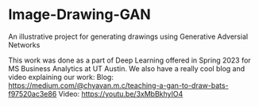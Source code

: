 # Image-Drawing-GAN
An illustrative project for generating drawings using Generative Adversial Networks

This work was done as a part of Deep Learning offered in Spring 2023 for MS Business Analytics at UT Austin. We also have a really cool blog and video explaining our work:
Blog: https://medium.com/@chyavan.m.c/teaching-a-gan-to-draw-bats-f97520ac3e86 
Video: https://youtu.be/3xMbBkhyIO4 

